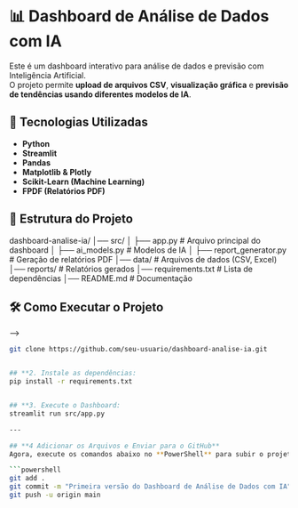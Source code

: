 # 📊 Dashboard de Análise de Dados com IA

Este é um dashboard interativo para análise de dados e previsão com Inteligência Artificial.  
O projeto permite **upload de arquivos CSV**, **visualização gráfica** e **previsão de tendências usando diferentes modelos de IA**.

## 🚀 Tecnologias Utilizadas
- **Python**
- **Streamlit**
- **Pandas**
- **Matplotlib & Plotly**
- **Scikit-Learn (Machine Learning)**
- **FPDF (Relatórios PDF)**

## 📂 Estrutura do Projeto

dashboard-analise-ia/ │── src/
│ ├── app.py # Arquivo principal do dashboard
│ ├── ai_models.py # Modelos de IA
│ ├── report_generator.py # Geração de relatórios PDF
│── data/ # Arquivos de dados (CSV, Excel)
│── reports/ # Relatórios gerados
│── requirements.txt # Lista de dependências
│── README.md # Documentação

## 🛠 Como Executar o Projeto

 <!-- ## **1. Clone este repositório: --> -->
   ```bash
   git clone https://github.com/seu-usuario/dashboard-analise-ia.git


## **2. Instale as dependências:
pip install -r requirements.txt


## **3. Execute o Dashboard:
streamlit run src/app.py

---

## **4 Adicionar os Arquivos e Enviar para o GitHub**
Agora, execute os comandos abaixo no **PowerShell** para subir o projeto:

```powershell
git add .
git commit -m "Primeira versão do Dashboard de Análise de Dados com IA"
git push -u origin main
